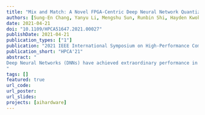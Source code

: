 ```yaml
---
title: "Mix and Match: A Novel FPGA-Centric Deep Neural Network Quantization Framework"
authors: [Sung-En Chang, Yanyu Li, Mengshu Sun, Runbin Shi, Hayden Kwok-Hay So, Xuehai Qian, Yanzhi Wang, Xue Lin]
date: 2021-04-21
doi: "10.1109/HPCA51647.2021.00027"
publishDate: 2021-04-21
publication_types: ["1"]
publication: "2021 IEEE International Symposium on High-Performance Computer Architecture (HPCA)"
publication_short: "HPCA'21"
abstract: "
Deep Neural Networks (DNNs) have achieved extraordinary performance in various application domains. To support diverse DNN models, efficient implementations of DNN inference on edge-computing platforms, e.g., ASICs, FPGAs, and embedded systems, are extensively investigated. Due to the huge model size and computation amount, model compression is a critical step to deploy DNN models on edge devices. This paper focuses on weight quantization, a hardware-friendly model compression approach that is complementary to weight pruning.Unlike existing methods that use the same quantization scheme for all weights, we propose the first solution that applies different quantization schemes for different rows of the weight matrix. It is motivated by (1) the distribution of the weights in the different rows are not the same; and (2) the potential of achieving better utilization of heterogeneous FPGA hardware resources. To achieve that, we first propose a hardware-friendly quantization scheme named sum-of-power-of-2 (SP2) suitable for Gaussian-like weight distribution, in which the multiplication arithmetic can be replaced with logic shifter and adder, thereby enabling highly efficient implementations with the FPGA LUT resources. In contrast, the existing fixed-point quantization is suitable for Uniform-like weight distribution and can be implemented efficiently by DSP. Then to fully explore the resources, we propose an FPGA-centric mixed scheme quantization (MSQ) with an ensemble of the proposed SP2 and the fixed-point schemes. Combining the two schemes can maintain, or even increase accuracy due to better matching with weight distributions.For the FPGA implementations, we develop a parameterized architecture with heterogeneous Generalized Matrix Multiplication (GEMM) cores-one using LUTs for computations with SP2 quantized weights and the other utilizing DSPs for fixed-point quantized weights. Given the partition ratio among the two schemes based on resource characterization, MSQ quantization training algorithm derives an optimally quantized model for the FPGA implementation. We evaluate our FPGA-centric quantization framework across multiple application domains. With optimal SP2/fixed-point ratios on two FPGA devices, i.e., Zynq XC7Z020 and XC7Z045, we achieve performance improvement of 2.1 × -4.1 × compared to solely exploiting DSPs for all multiplication operations. In addition, the CNN implementations with the proposed MSQ scheme can achieve higher accuracy and comparable hardware utilization efficiency compared to the state-of-the-art designs.
"
tags: []
featured: true
url_code: 
url_poster: 
url_slides: 
projects: [aihardware]
---
```

